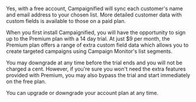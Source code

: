 Yes, with a free account, Campaignified will sync each customer's name and email
address to your chosen list. More detailed customer data with custom fields is
available to those on a paid plan.

When you first install Campaignified, you will have the opportunity to sign up
to the Premium plan with a 14 day trial. At just \$9 per month, the Premium plan
offers a range of extra custom field data which allows you to create targeted
campaigns using Campaign Monitor's list segments.

You may downgrade at any time before the trial ends and you will not be charged
a cent. However, if you're sure you won't need the extra features provided with
Premium, you may also bypass the trial and start immediately on the free plan.

You can upgrade or downgrade your account plan at any time.
